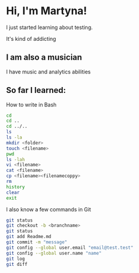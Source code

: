 # Hi, I'm Martyna!

I just started learning about testing.

It's kind of addicting

## I am also a musician
I have music and analytics abilities

## So far I learned:
How to write in Bash

 ```bash
cd 
cd ..
cd ../..
ls
ls -la
mkdir <folder>
touch <filename>
pwd
ls -lah
vi <filename>
cat <filename>
cp <filename><filenamecoppy>
rm
history
clear 
exit
```

I also know a few commands in Git

```bash
git status
git checkout -b <branchname>
git status
git add Readme.md
git commit -m "message"
git config --global user.email "email@test.test"
git config --global user.name "name"
git log
git diff
```
